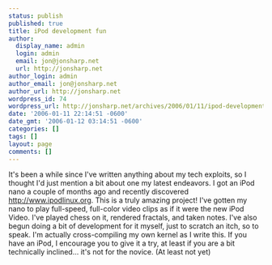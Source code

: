 ```yaml
---
status: publish
published: true
title: iPod development fun
author:
  display_name: admin
  login: admin
  email: jon@jonsharp.net
  url: http://jonsharp.net
author_login: admin
author_email: jon@jonsharp.net
author_url: http://jonsharp.net
wordpress_id: 74
wordpress_url: http://jonsharp.net/archives/2006/01/11/ipod-development-fun/
date: '2006-01-11 22:14:51 -0600'
date_gmt: '2006-01-12 03:14:51 -0600'
categories: []
tags: []
layout: page
comments: []
---
```

It's been a while since I've written anything about my tech exploits, so I thought I'd just mention a bit about one my latest endeavors.  I got an iPod nano a couple of months ago and recently discovered http://www.ipodlinux.org.  This is a truly amazing project!  I've gotten my nano to play full-speed, full-color video clips as if it were the new iPod Video.  I've played chess on it, rendered fractals, and taken notes.  I've also begun doing a bit of development for it myself, just to scratch an itch, so to speak.  I'm actually cross-compiling my own kernel as I write this.  If you have an iPod, I encourage you to give it a try, at least if you are a bit technically inclined... it's not for the novice.  (At least not yet)
